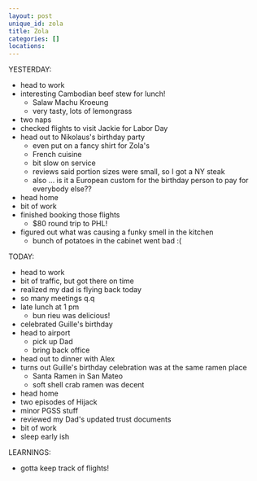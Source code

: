 ```yaml
---
layout: post
unique_id: zola
title: Zola
categories: []
locations: 
---
```


YESTERDAY:
* head to work
* interesting Cambodian beef stew for lunch!
  * Salaw Machu Kroeung
  * very tasty, lots of lemongrass
* two naps
* checked flights to visit Jackie for Labor Day
* head out to Nikolaus's birthday party
  * even put on a fancy shirt for Zola's
  * French cuisine
  * bit slow on service
  * reviews said portion sizes were small, so I got a NY steak
  * also ... is it a European custom for the birthday person to pay for everybody else??
* head home
* bit of work
* finished booking those flights
  * $80 round trip to PHL!
* figured out what was causing a funky smell in the kitchen
  * bunch of potatoes in the cabinet went bad :(

TODAY:
* head to work
* bit of traffic, but got there on time
* realized my dad is flying back today
* so many meetings q.q
* late lunch at 1 pm
  * bun rieu was delicious!
* celebrated Guille's birthday
* head to airport
  * pick up Dad
  * bring back office
* head out to dinner with Alex
* turns out Guille's birthday celebration was at the same ramen place
  * Santa Ramen in San Mateo
  * soft shell crab ramen was decent
* head home
* two episodes of Hijack
* minor PGSS stuff
* reviewed my Dad's updated trust documents
* bit of work
* sleep early ish

LEARNINGS:
* gotta keep track of flights!
